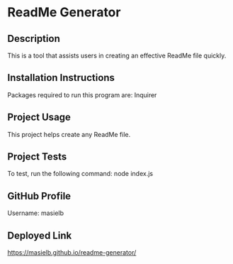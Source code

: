 # ReadMe Generator

## Description
This is a tool that assists users in creating an effective ReadMe file quickly.

## Installation Instructions
Packages required to run this program are: Inquirer

## Project Usage
This project helps create any ReadMe file.

## Project Tests
To test, run the following command: node index.js

## GitHub Profile
Username: masielb

## Deployed Link
https://masielb.github.io/readme-generator/